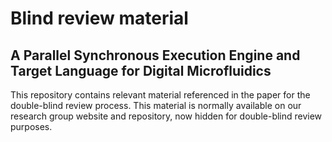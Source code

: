 # Blind review material
## A Parallel Synchronous Execution Engine and Target Language for Digital Microfluidics

This repository contains relevant material referenced in the paper for the double-blind review process. This material is normally available on our research group website and repository, now hidden for double-blind review purposes.